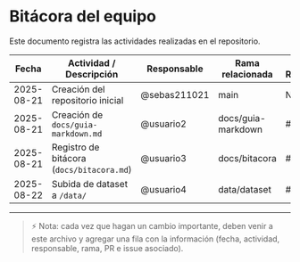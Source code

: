 # Bitácora del equipo

Este documento registra las actividades realizadas en el repositorio.

| Fecha      | Actividad / Descripción                 | Responsable | Rama relacionada      | Pull Request | Issue |
|------------|-----------------------------------------|-------------|-----------------------|--------------|-------|
| 2025-08-21 | Creación del repositorio inicial         | @sebas211021 | main                  | N/A          | N/A   |
| 2025-08-21 | Creación de `docs/guia-markdown.md`      | @usuario2   | docs/guia-markdown    | #2           | #2    |
| 2025-08-21 | Registro de bitácora (`docs/bitacora.md`)| @usuario3   | docs/bitacora         | #3           | #3    |
| 2025-08-22 | Subida de dataset a `/data/`             | @usuario4   | data/dataset          | #4           | #4    |

---

> ⚡ Nota: cada vez que hagan un cambio importante, deben venir a este archivo y agregar una fila con la información (fecha, actividad, responsable, rama, PR e issue asociado).
